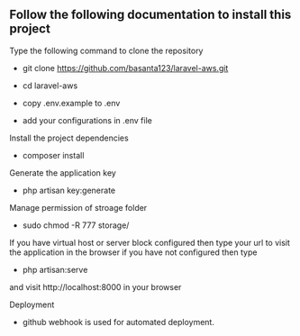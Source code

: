 ## Follow the following documentation to install this project

Type the following command to clone the repository

-   git clone https://github.com/basanta123/laravel-aws.git

-   cd laravel-aws
-   copy .env.example to .env
-   add your configurations in .env file

Install the project dependencies

-   composer install

Generate the application key

-   php artisan key:generate

Manage permission of stroage folder

-   sudo chmod -R 777 storage/

If you have virtual host or server block configured then type your url to visit the application in the browser if you have not configured then type

-   php artisan:serve

and visit http://localhost:8000 in your browser

Deployment

-   github webhook is used for automated deployment.
